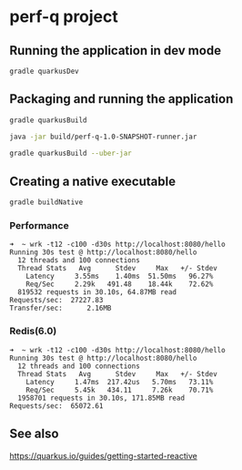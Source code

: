 # perf-q project

## Running the application in dev mode
```
gradle quarkusDev
```

## Packaging and running the application
```bash
gradle quarkusBuild
```
```bash
java -jar build/perf-q-1.0-SNAPSHOT-runner.jar
```
```bash
gradle quarkusBuild --uber-jar
```

## Creating a native executable
```bash
gradle buildNative
```

### Performance
```text
➜  ~ wrk -t12 -c100 -d30s http://localhost:8080/hello
Running 30s test @ http://localhost:8080/hello
  12 threads and 100 connections
  Thread Stats   Avg      Stdev     Max   +/- Stdev
    Latency     3.55ms    1.40ms  51.50ms   96.27%
    Req/Sec     2.29k   491.48    18.44k    72.62%
  819532 requests in 30.10s, 64.87MB read
Requests/sec:  27227.83
Transfer/sec:      2.16MB
```
### Redis(6.0)
```text
➜  ~ wrk -t12 -c100 -d30s http://localhost:8080/hello
Running 30s test @ http://localhost:8080/hello
  12 threads and 100 connections
  Thread Stats   Avg      Stdev     Max   +/- Stdev
    Latency     1.47ms  217.42us   5.70ms   73.11%
    Req/Sec     5.45k   434.11     7.26k    70.71%
  1958701 requests in 30.10s, 171.85MB read
Requests/sec:  65072.61
```
## See also
<https://quarkus.io/guides/getting-started-reactive>